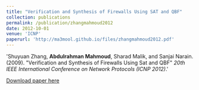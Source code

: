 ```yaml
---
title: "Verification and Synthesis of Firewalls Using SAT and QBF"
collection: publications
permalink: /publication/zhangmahmoud2012
date: 2012-10-01
venue: 'ICNP'
paperurl: 'http://ma3mool.github.io/files/zhangmahmoud2012.pdf'
---
```


'Shuyuan Zhang, <b>Abdulrahman Mahmoud</b>, Sharad Malik, and Sanjai Narain. (2009). &quot;Verification and Synthesis of Firewalls Using Sat and QBF&quot; <i>20th IEEE International Conference on Network Protocols (ICNP 2012)</i>.'

[Download paper here](http://ma3mool.github.io/files/zhangmahmoud2012.pdf)

